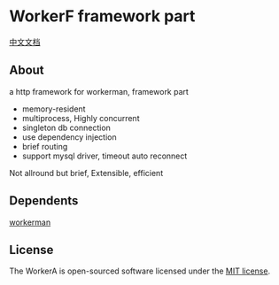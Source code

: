 # WorkerF framework part

[中文文档](https://github.com/wazsmwazsm/WorkerF/blob/master/README_CN.md  "中文文档")

## About

  a http framework for workerman, framework part

  - memory-resident
  - multiprocess, Highly concurrent
  - singleton db connection
  - use dependency injection
  - brief routing
  - support mysql driver, timeout auto reconnect

  Not allround but brief, Extensible, efficient

## Dependents
  [workerman](http://www.workerman.net/ "workerman")

## License

The WorkerA is open-sourced software licensed under the [MIT license](http://opensource.org/licenses/MIT).
